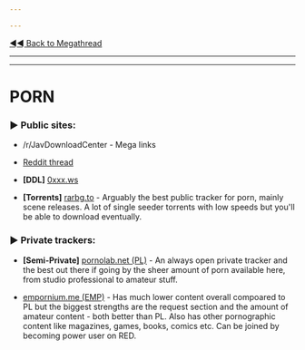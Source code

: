 ---
---
[◄◄ Back to Megathread](https://www.reddit.com/r/Piracy/wiki/megathread)

---
---

# PORN

### ► **Public sites**:

 * /r/JavDownloadCenter - Mega links
 * [Reddit thread](https://www.reddit.com/r/Piracy/comments/fc126u/new_porn_streaming_websites/)
 * **[DDL]** [0xxx.ws](https://0xxx.ws/)
 * **[Torrents]** [rarbg.to](https://rarbg.to/) - Arguably the best public tracker for porn, mainly scene releases. A lot of single seeder torrents with low speeds but you'll be able to download eventually. 

### ► **Private trackers**:

 * **[Semi-Private]** [pornolab.net (PL)](https://pornolab.net/) - An always open private tracker and the best out there if going by the sheer amount of porn available here, from studio professional to amateur stuff. 

 * [empornium.me (EMP)](https://empornium.me/) - Has much lower content overall compoared to PL but the biggest strengths are the request section and the amount of amateur content - both better than PL. Also has other pornographic content like magazines, games, books, comics etc. Can be joined by becoming power user on RED.

&nbsp;